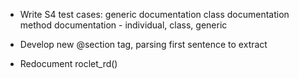 * Write S4 test cases:
  generic documentation
  class documentation
  method documentation - individual, class, generic

* Develop new @section tag, parsing first sentence to extract

* Redocument roclet_rd()